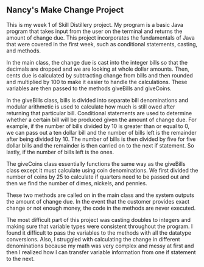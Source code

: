 ## Nancy's Make Change Project

This is my week 1 of Skill Distillery project. My program is a basic Java program that takes input from the user on the terminal and returns the amount of change due. This project incorporates the fundamentals of Java that were covered in the first week, such as conditional statements, casting, and methods. 

In the main class, the change due is cast into the integer bills so that the decimals are dropped and we are looking at whole dollar amounts. Then, cents due is calculated by subtracting change from bills and then rounded and multiplied by 100 to make it easier to handle the calculations. These variables are then passed to the methods giveBills and giveCoins.

In the giveBills class, bills is divided into separate bill denominations and modular arithmetic is used to calculate how much is still owed after returning that particular bill. Conditional statements are used to determine whether a certain bill will be produced given the amount of change due. For example, if the number of bills divided by 10 is greater than or equal to 0, we can pass out a ten dollar bill and the number of bills left is the remainder after being divided by 10. The number of bills is then divided by five for five dollar bills and the remainder is then carried on to the next if statement. So lastly, if the number of bills left is the ones.

The giveCoins class essentially functions the same way as the giveBills class except it must calculate using coin denominations. We first divided the number of coins by 25 to calculate if quarters need to be passed out and then we find the number of dimes, nickels, and pennies.

These two methods are called on in the main class and the system outputs the amount of change due. In the event that the customer provides exact change or not enough money, the code in the methods are never executed.

The most difficult part of this project was casting doubles to integers and making sure that variable types were consistent throughout the program. I found it difficult to pass the variables to the methods with all the datatype conversions. Also, I struggled with calculating the change in different denominations because my math was very complex and messy at first and then I realized how I can transfer variable information from one if statement to the next.
